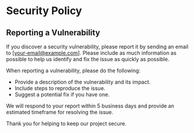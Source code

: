 # Security Policy

## Reporting a Vulnerability

If you discover a security vulnerability, please report it by sending an email to [your-email@example.com]. Please include as much information as possible to help us identify and fix the issue as quickly as possible.

When reporting a vulnerability, please do the following:

* Provide a description of the vulnerability and its impact.
* Include steps to reproduce the issue.
* Suggest a potential fix if you have one.

We will respond to your report within 5 business days and provide an estimated timeframe for resolving the issue.

Thank you for helping to keep our project secure.
